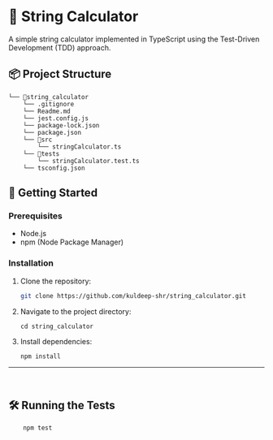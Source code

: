 # 📏 String Calculator

A simple string calculator implemented in TypeScript using the Test-Driven Development (TDD) approach.

## 📦 Project Structure

```
└── 📁string_calculator
    └── .gitignore
    └── Readme.md
    └── jest.config.js
    └── package-lock.json
    └── package.json
    └── 📁src
        └── stringCalculator.ts
    └── 📁tests
        └── stringCalculator.test.ts
    └── tsconfig.json
```

## 🚀 Getting Started

### Prerequisites

- Node.js
- npm (Node Package Manager)

### Installation

1. Clone the repository:

   ```sh
   git clone https://github.com/kuldeep-shr/string_calculator.git
   ```

2. Navigate to the project directory:

   ```
   cd string_calculator
   ```

3. Install dependencies:
   ```
   npm install
   ```

---

<br />

## 🛠️ Running the Tests

```
    npm test
```

<br />
